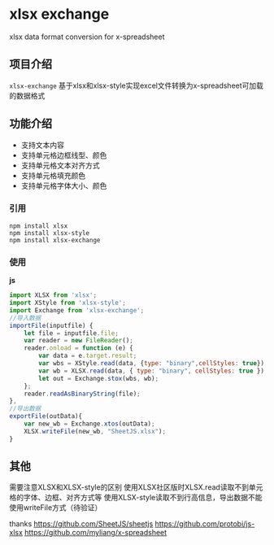 # xlsx exchange
xlsx data format conversion for x-spreadsheet

## 项目介绍
`xlsx-exchange` 基于xlsx和xlsx-style实现excel文件转换为x-spreadsheet可加载的数据格式


## 功能介绍
* 支持文本内容
* 支持单元格边框线型、颜色
* 支持单元格文本对齐方式
* 支持单元格填充颜色
* 支持单元格字体大小、颜色

### 引用

```
npm install xlsx
npm install xlsx-style
npm install xlsx-exchange
```

### 使用

**js**

```javascript
import XLSX from 'xlsx';
import XStyle from 'xlsx-style';
import Exchange from 'xlsx-exchange';
//导入数据
importFile(inputfile) {
    let file = inputfile.file;
    var reader = new FileReader();
    reader.onload = function (e) {
        var data = e.target.result;
        var wbs = XStyle.read(data, {type: "binary",cellStyles: true});
        var wb = XLSX.read(data, { type: "binary", cellStyles: true });
        let out = Exchange.stox(wbs, wb);
    };
    reader.readAsBinaryString(file);
},
//导出数据
exportFile(outData){
    var new_wb = Exchange.xtos(outData);
    XLSX.writeFile(new_wb, "SheetJS.xlsx");
}

```

## 其他
需要注意XLSX和XLSX-style的区别
使用XLSX社区版时XLSX.read读取不到单元格的字体、边框、对齐方式等
使用XLSX-style读取不到行高信息，导出数据不能使用writeFile方式（待验证）

thanks 
https://github.com/SheetJS/sheetjs
https://github.com/protobi/js-xlsx
https://github.com/myliang/x-spreadsheet


